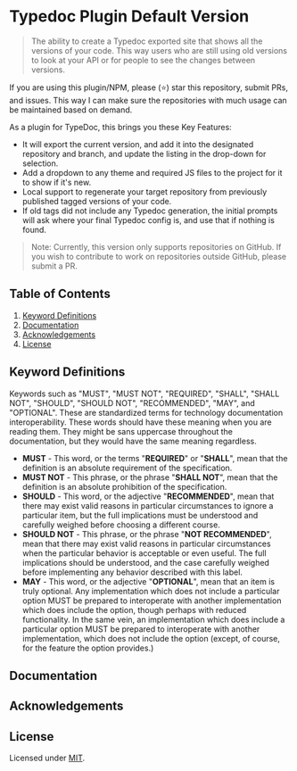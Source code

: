 # Typedoc Plugin Default Version

> The ability to create a Typedoc exported site that shows all the versions of your code. This way users who are still using old versions to look at your API or for people to see the changes between versions.

If you are using this plugin/NPM, please (:star:) star this repository, submit PRs, and issues.
This way I can make sure the repositories with much usage can be maintained based on demand.

As a plugin for TypeDoc, this brings you these Key Features:
* It will export the current version, and add it into the designated repository and branch, and update the listing in the drop-down for selection.
* Add a dropdown to any theme and required JS files to the project for it to show if it's new.
* Local support to regenerate your target repository from previously published tagged versions of your code.
* If old tags did not include any Typedoc generation, the initial prompts will ask where your final Typedoc config is, and use that if nothing is found.

> Note: Currently, this version only supports repositories on GitHub. If you wish to contribute to work on repositories outside GitHub, please submit a PR.

## Table of Contents

1. [Keyword Definitions](#Keyword-Definitions)
2. [Documentation](#documentation)
3. [Acknowledgements](#acknowledgements)
4. [License](#license)

## Keyword Definitions

Keywords such as "MUST", "MUST NOT", "REQUIRED",
"SHALL", "SHALL NOT", "SHOULD", "SHOULD NOT", "RECOMMENDED", "MAY", and "OPTIONAL".
These are standardized terms for technology documentation interoperability.
These words should have these meaning when you are reading them.
They might be sans uppercase throughout the documentation, but they would have the same meaning regardless.

* **MUST** - This word, or the terms "**REQUIRED**" or "**SHALL**", mean that the definition is an absolute requirement of the specification.
* **MUST NOT** - This phrase, or the phrase "**SHALL NOT**", mean that the definition is an absolute prohibition of the specification.
* **SHOULD** - This word, or the adjective "**RECOMMENDED**", mean that there may exist valid reasons in particular circumstances to ignore a particular item, but the full implications must be understood and carefully weighed before choosing a different course.
* **SHOULD NOT** - This phrase, or the phrase "**NOT RECOMMENDED**", mean that there may exist valid reasons in particular circumstances when the particular behavior is acceptable or even useful. The full implications should be understood, and the case carefully weighed before implementing any behavior described with this label.
* **MAY** - This word, or the adjective "**OPTIONAL**", mean that an item is truly optional.  Any implementation which does not include a particular option MUST be prepared to interoperate with another implementation which does include the option, though perhaps with reduced functionality. In the same vein, an implementation which does include a particular option MUST be prepared to interoperate with another implementation, which does not include the option (except, of course, for the feature the option provides.)

## Documentation

## Acknowledgements

## License

Licensed under [MIT](LICENSE).